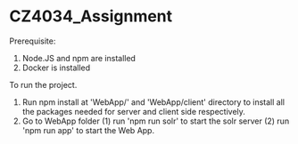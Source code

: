 # CZ4034_Assignment

Prerequisite: 
1. Node.JS and npm are installed
2. Docker is installed

To run the project. 
1. Run npm install at 'WebApp/' and 'WebApp/client' directory to install all the packages needed for server and client side respectively.
2. Go to WebApp folder 
    (1) run 'npm run solr' to start the solr server
    (2) run 'npm run app' to start the Web App. 
